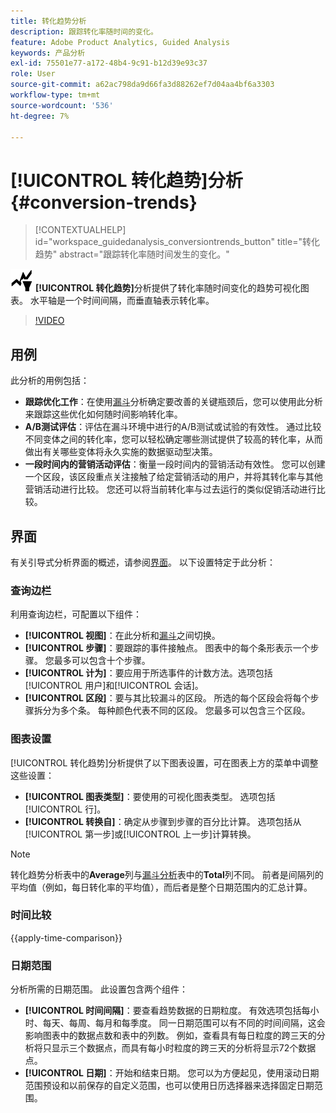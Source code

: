 ```yaml
---
title: 转化趋势分析
description: 跟踪转化率随时间的变化。
feature: Adobe Product Analytics, Guided Analysis
keywords: 产品分析
exl-id: 75501e77-a172-48b4-9c91-b12d39e93c37
role: User
source-git-commit: a62ac798da9d66fa3d88262ef7d04aa4bf6a3303
workflow-type: tm+mt
source-wordcount: '536'
ht-degree: 7%

---
```


# [!UICONTROL 转化趋势]分析 {#conversion-trends}

<!-- markdownlint-disable MD034 -->

>[!CONTEXTUALHELP]
>id="workspace_guidedanalysis_conversiontrends_button"
>title="转化趋势"
>abstract="跟踪转化率随时间发生的变化。"

<!-- markdownlint-enable MD034 -->


![转化趋势](/help/assets/icons/ConversionTrends.svg) **[!UICONTROL 转化趋势]**&#x200B;分析提供了转化率随时间变化的趋势可视化图表。 水平轴是一个时间间隔，而垂直轴表示转化率。


>[!VIDEO](https://video.tv.adobe.com/v/3421662/?learn=on)


## 用例

此分析的用例包括：

* **跟踪优化工作**：在使用[漏斗](funnel.md)分析确定要改善的关键瓶颈后，您可以使用此分析来跟踪这些优化如何随时间影响转化率。
* **A/B测试评估**：评估在漏斗环境中进行的A/B测试或试验的有效性。 通过比较不同变体之间的转化率，您可以轻松确定哪些测试提供了较高的转化率，从而做出有关哪些变体将永久实施的数据驱动型决策。
* **一段时间内的营销活动评估**：衡量一段时间内的营销活动有效性。 您可以创建一个区段，该区段重点关注接触了给定营销活动的用户，并将其转化率与其他营销活动进行比较。 您还可以将当前转化率与过去运行的类似促销活动进行比较。

## 界面

有关引导式分析界面的概述，请参阅[界面](../overview.md#interface)。 以下设置特定于此分析：

### 查询边栏

利用查询边栏，可配置以下组件：

* **[!UICONTROL 视图]**：在此分析和[漏斗](funnel.md)之间切换。
* **[!UICONTROL 步骤]**：要跟踪的事件接触点。 图表中的每个条形表示一个步骤。 您最多可以包含十个步骤。
* **[!UICONTROL 计为]**：要应用于所选事件的计数方法。选项包括[!UICONTROL 用户]和[!UICONTROL 会话]。
* **[!UICONTROL 区段]**：要与其比较漏斗的区段。 所选的每个区段会将每个步骤拆分为多个条。 每种颜色代表不同的区段。 您最多可以包含三个区段。

### 图表设置

[!UICONTROL 转化趋势]分析提供了以下图表设置，可在图表上方的菜单中调整这些设置：

* **[!UICONTROL 图表类型]**：要使用的可视化图表类型。 选项包括[!UICONTROL 行]。
* **[!UICONTROL 转换自]**：确定从步骤到步骤的百分比计算。 选项包括从[!UICONTROL 第一步]或[!UICONTROL 上一步]计算转换。

>[!NOTE]
>
>转化趋势分析表中的&#x200B;**Average**&#x200B;列与[漏斗分析](funnel.md)表中的&#x200B;**Total**&#x200B;列不同。 前者是间隔列的平均值（例如，每日转化率的平均值），而后者是整个日期范围内的汇总计算。

### 时间比较

{{apply-time-comparison}}


### 日期范围

分析所需的日期范围。 此设置包含两个组件：

* **[!UICONTROL 时间间隔]**：要查看趋势数据的日期粒度。 有效选项包括每小时、每天、每周、每月和每季度。 同一日期范围可以有不同的时间间隔，这会影响图表中的数据点数和表中的列数。 例如，查看具有每日粒度的跨三天的分析将只显示三个数据点，而具有每小时粒度的跨三天的分析将显示72个数据点。
* **[!UICONTROL 日期]**：开始和结束日期。 您可以为方便起见，使用滚动日期范围预设和以前保存的自定义范围，也可以使用日历选择器来选择固定日期范围。

<!--
## Example

See below for an example of the analysis.

![Conversion trends time compare](../assets/conversion-trends-compare.png)

-->

